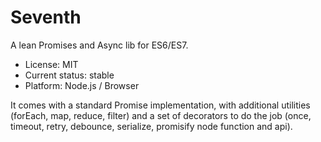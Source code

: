 

# Seventh

A lean Promises and Async lib for ES6/ES7.

* License: MIT
* Current status: stable
* Platform: Node.js / Browser

It comes with a standard Promise implementation, with additional utilities (forEach, map, reduce, filter)
and a set of decorators to do the job (once, timeout, retry, debounce, serialize, promisify node function and api).

